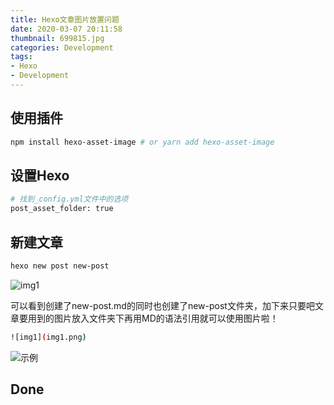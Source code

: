 ```yaml
---
title: Hexo文章图片放置问题
date: 2020-03-07 20:11:58
thumbnail: 699815.jpg
categories: Development
tags:
- Hexo
- Development
---
```


<!--
  thumbnail 900 * 290
 -->

## 使用插件

```bash
npm install hexo-asset-image # or yarn add hexo-asset-image
```

## 设置Hexo

```bash
# 找到_config.yml文件中的选项
post_asset_folder: true
```

## 新建文章

```bash
hexo new post new-post
```

![img1](img1.png)

可以看到创建了new-post.md的同时也创建了new-post文件夹，加下来只要吧文章要用到的图片放入文件夹下再用MD的语法引用就可以使用图片啦！

```bash
![img1](img1.png)
```

![示例](示例.png)

## Done
